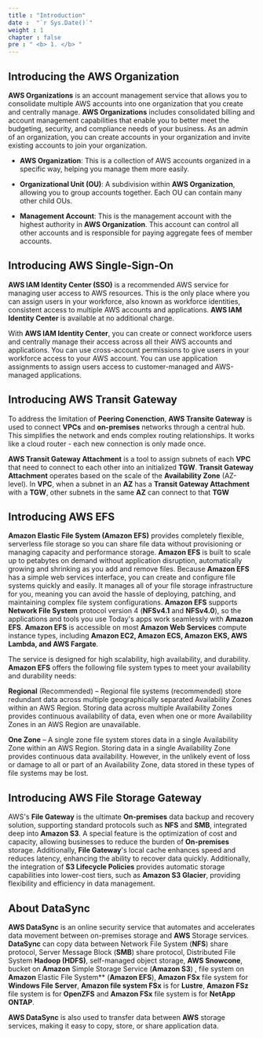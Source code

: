 ```yaml
---
title : "Introduction"
date :  "`r Sys.Date()`" 
weight : 1 
chapter : false
pre : " <b> 1. </b> "
---
```

## Introducing the AWS Organization

**AWS Organizations** is an account management service that allows you to consolidate multiple AWS accounts into one organization that you create and centrally manage. **AWS Organizations** includes consolidated billing and account management capabilities that enable you to better meet the budgeting, security, and compliance needs of your business. As an admin of an organization, you can create accounts in your organization and invite existing accounts to join your organization.
* **AWS Organization**: This is a collection of AWS accounts organized in a specific way, helping you manage them more easily.

* **Organizational Unit (OU)**: A subdivision within **AWS Organization**, allowing you to group accounts together. Each OU can contain many other child OUs.
* **Management Account**: This is the management account with the highest authority in **AWS Organization**. This account can control all other accounts and is responsible for paying aggregate fees of member accounts.
## Introducing AWS Single-Sign-On
**AWS IAM Identity Center (SSO)** is a recommended AWS service for managing user access to AWS resources. This is the only place where you can assign users in your workforce, also known as workforce identities, consistent access to multiple AWS accounts and applications. **AWS IAM Identity Center** is available at no additional charge.

With **AWS IAM Identity Center**, you can create or connect workforce users and centrally manage their access across all their AWS accounts and applications. You can use cross-account permissions to give users in your workforce access to your AWS account. You can use application assignments to assign users access to customer-managed and AWS-managed applications.
## Introducing AWS Transit Gateway

To address the limitation of **Peering Conenction**, **AWS Transite Gateway** is used to connect **VPCs** and **on-premises** networks through a central hub. This simplifies the network and ends complex routing relationships. It works like a cloud router - each new connection is only made once.


**AWS Transit Gateway Attachment** is a tool to assign subnets of each **VPC** that need to connect to each other into an initialized **TGW**. **Transit Gateway Attachment** operates based on the scale of the **Availability Zone** (AZ-level). In **VPC**, when a subnet in an **AZ** has a **Transit Gateway Attachment** with a **TGW**, other subnets in the same **AZ** can connect to that **TGW** 
## Introducing AWS EFS
**Amazon Elastic File System (Amazon EFS)** provides completely flexible, serverless file storage so you can share file data without provisioning or managing capacity and performance storage. **Amazon EFS** is built to scale up to petabytes on demand without application disruption, automatically growing and shrinking as you add and remove files. Because **Amazon EFS** has a simple web services interface, you can create and configure file systems quickly and easily. It manages all of your file storage infrastructure for you, meaning you can avoid the hassle of deploying, patching, and maintaining complex file system configurations.
**Amazon EFS** supports **Network File System** protocol version 4 (**NFSv4.1** and **NFSv4.0**), so the applications and tools you use Today's apps work seamlessly with **Amazon EFS**. **Amazon EFS** is accessible on most **Amazon Web Services** compute instance types, including **Amazon EC2, Amazon ECS, Amazon EKS, AWS Lambda, and AWS Fargate**.

The service is designed for high scalability, high availability, and durability. **Amazon EFS** offers the following file system types to meet your availability and durability needs:

**Regional** (Recommended) – Regional file systems (recommended) store redundant data across multiple geographically separated Availability Zones within an AWS Region. Storing data across multiple Availability Zones provides continuous availability of data, even when one or more Availability Zones in an AWS Region are unavailable.

**One Zone** – A single zone file system stores data in a single Availability Zone within an AWS Region. Storing data in a single Availability Zone provides continuous data availability. However, in the unlikely event of loss or damage to all or part of an Availability Zone, data stored in these types of file systems may be lost.
## Introducing AWS File Storage Gateway
AWS's **File Gateway** is the ultimate **On-premises** data backup and recovery solution, supporting standard protocols such as **NFS** and **SMB**, integrated deep into **Amazon S3**. A special feature is the optimization of cost and capacity, allowing businesses to reduce the burden of **On-premises** storage. Additionally, **File Gateway**'s local cache enhances speed and reduces latency, enhancing the ability to recover data quickly. Additionally, the integration of **S3 Lifecycle Policies** provides automatic storage capabilities into lower-cost tiers, such as **Amazon S3 Glacier**, providing flexibility and efficiency in data management.
## About DataSync
**AWS DataSync** is an online security service that automates and accelerates data movement between on-premises storage and **AWS** Storage services. **DataSync** can copy data between Network File System (**NFS**) share protocol, Server Message Block (**SMB**) share protocol, Distributed File System **Hadoop (HDFS)**, self-managed object storage, **AWS Snowcone**, bucket on **Amazon** Simple Storage Service (**Amazon S3**) , file system on **Amazon** Elastic File System** (**Amazon EFS**), **Amazon FSx** file system for **Windows File Server**, **Amazon file system FSx** is for **Lustre**, **Amazon FSz** file system is for **OpenZFS** and **Amazon FSx** file system is for **NetApp ONTAP**.

**AWS DataSync** is also used to transfer data between **AWS** storage services, making it easy to copy, store, or share application data.